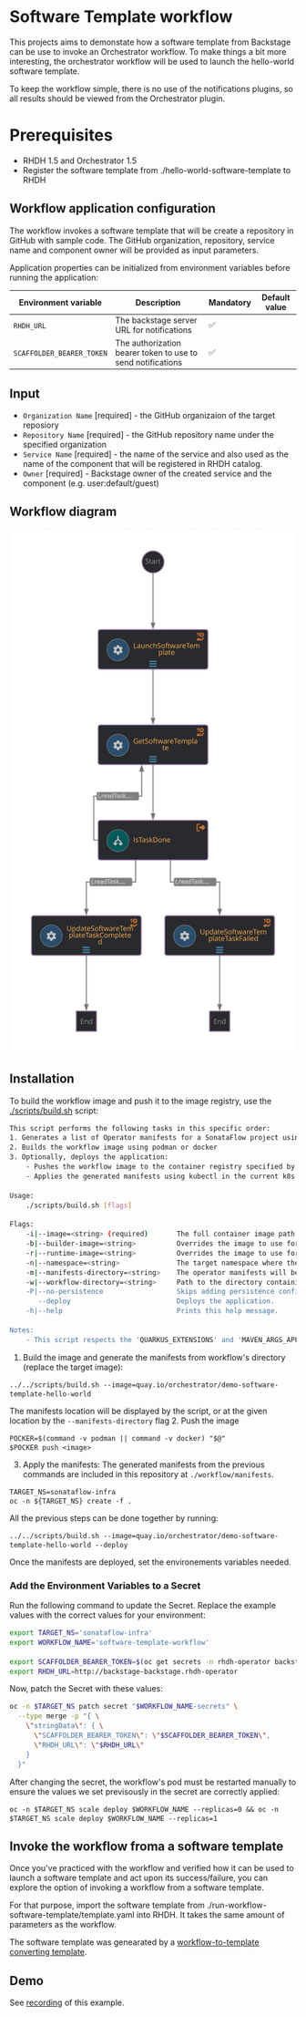 # Software Template workflow
This projects aims to demonstate how a software template from Backstage can be use to invoke an Orchestrator workflow.
To make things a bit more interesting, the orchestrator workflow will be used to launch the hello-world software template.

To keep the workflow simple, there is no use of the notifications plugins, so all results should be viewed from the Orchestrator plugin.

# Prerequisites
* RHDH 1.5 and Orchestrator 1.5
* Register the software template from ./hello-world-software-template to RHDH

## Workflow application configuration
The workflow invokes a software template that will be create a repository in GitHub with sample code.
The GitHub organization, repository, service name and component owner will be provided as input parameters.

Application properties can be initialized from environment variables before running the application:

| Environment variable  | Description | Mandatory | Default value |
|-----------------------|-------------|-----------|---------------|
| `RHDH_URL`      | The backstage server URL for notifications | ✅ | |
| `SCAFFOLDER_BEARER_TOKEN`      | The authorization bearer token to use to send notifications | ✅ | |

## Input
- `Organization Name` [required] - the GitHub organizaion of the target reposiory
- `Repository Name` [required] - the GitHub repository name under the specified organization
- `Service Name` [required] - the name of the service and also used as the name of the component that will be registered in RHDH catalog.
- `Owner` [required] - Backstage owner of the created service and the component (e.g. user:default/guest)

## Workflow diagram
![Workflow diagram](workflow/src/main/resources/workflow.svg)

## Installation

To build the workflow image and push it to the image registry, use the [./scripts/build.sh](../scripts/build.sh) script:
```bash
This script performs the following tasks in this specific order:
1. Generates a list of Operator manifests for a SonataFlow project using the kn-workflow plugin (requires at least v1.35.0)
2. Builds the workflow image using podman or docker
3. Optionally, deploys the application:
    - Pushes the workflow image to the container registry specified by the image path
    - Applies the generated manifests using kubectl in the current k8s namespace

Usage: 
    ./scripts/build.sh [flags]

Flags:
    -i|--image=<string> (required)       The full container image path to use for the workflow, e.g: quay.io/orchestrator/demo.
    -b|--builder-image=<string>          Overrides the image to use for building the workflow image.
    -r|--runtime-image=<string>          Overrides the image to use for running the workflow.
    -n|--namespace=<string>              The target namespace where the manifests will be applied. Default: current namespace.
    -m|--manifests-directory=<string>    The operator manifests will be generated inside the specified directory. Default: 'manifests' directory in the current directory.
    -w|--workflow-directory=<string>     Path to the directory containing the workflow's files (the 'src' directory). Default: current directory.
    -P|--no-persistence                  Skips adding persistence configuration to the sonataflow CR.
       --deploy                          Deploys the application.
    -h|--help                            Prints this help message.

Notes: 
    - This script respects the 'QUARKUS_EXTENSIONS' and 'MAVEN_ARGS_APPEND' environment variables.
```

1. Build the image and generate the manifests from workflow's directory (replace the target image):
```
../../scripts/build.sh --image=quay.io/orchestrator/demo-software-template-hello-world
```

The manifests location will be displayed by the script, or at the given location by the `--manifests-directory` flag
2. Push the image
```
POCKER=$(command -v podman || command -v docker) "$@"
$POCKER push <image>
```

3. Apply the manifests:
The generated manifests from the previous commands are included in this repository at `./workflow/manifests`.
```
TARGET_NS=sonataflow-infra
oc -n ${TARGET_NS} create -f .
```

All the previous steps can be done together by running:
```
../../scripts/build.sh --image=quay.io/orchestrator/demo-software-template-hello-world --deploy
```

Once the manifests are deployed, set the environements variables needed.

### Add the Environment Variables to a Secret

Run the following command to update the Secret. Replace the example values with
the correct values for your environment:

```bash
export TARGET_NS='sonataflow-infra'
export WORKFLOW_NAME='software-template-workflow'

export SCAFFOLDER_BEARER_TOKEN=$(oc get secrets -n rhdh-operator backstage-backend-auth-secret -o go-template='{{ .data.BACKEND_SECRET  }}' | base64 -d)
export RHDH_URL=http://backstage-backstage.rhdh-operator
```

Now, patch the Secret with these values:

```bash
oc -n $TARGET_NS patch secret "$WORKFLOW_NAME-secrets" \
  --type merge -p "{ \
    \"stringData\": { \
      \"SCAFFOLDER_BEARER_TOKEN\": \"$SCAFFOLDER_BEARER_TOKEN\",
      \"RHDH_URL\": \"$RHDH_URL\"
    }
  }"
```

After changing the secret, the workflow's pod must be restarted manually to ensure the values we set previsously in the secret are correctly applied:
```
oc -n $TARGET_NS scale deploy $WORKFLOW_NAME --replicas=0 && oc -n $TARGET_NS scale deploy $WORKFLOW_NAME --replicas=1
```

## Invoke the workflow froma a software template
Once you've practiced with the workflow and verified how it can be used to launch a software template and act upon its success/failure, you can explore the option of invoking a workflow from a software template.

For that purpose, import the software template from ./run-workflow-software-template/template.yaml into RHDH.
It takes the same amount of parameters as the workflow.

The software template was genearated by a [workflow-to-template converting template](https://github.com/rhdhorchestrator/workflow-software-templates/blob/v1.5.x/scaffolder-templates/github-workflows/convert-workflow-to-template/template.yaml).

## Demo
See [recording](https://youtu.be/DxO7Xyl5G-c) of this example.